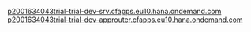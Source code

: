 [p2001634043trial-trial-dev-srv.cfapps.eu10.hana.ondemand.com](p2001634043trial-trial-dev-srv.cfapps.eu10.hana.ondemand.com) 
[p2001634043trial-trial-dev-approuter.cfapps.eu10.hana.ondemand.com](p2001634043trial-trial-dev-approuter.cfapps.eu10.hana.ondemand.com) 
